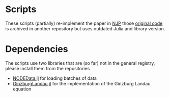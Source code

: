 # Scripts 

These scripts (partially) re-implement the paper in [NJP](https://doi.org/10.1088/1367-2630/abeb90) those [original code](https://github.com/maximilian-gelbrecht/NPDEChaos) is archived in another repository but uses outdated Julia and library version.

# Dependencies 

The scripts use two libraries that are (so far) not in the general registry, please install them from the repositories 

* [NODEData.jl](https://github.com/maximilian-gelbrecht/NODEData.jl) for loading batches of data
* [GinzburgLandau.jl](https://github.com/maximilian-gelbrecht/GinzburgLandau.jl) for the implementation of the Ginzburg Landau equation